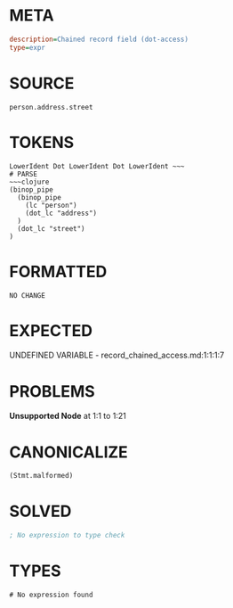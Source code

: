# META
~~~ini
description=Chained record field (dot-access)
type=expr
~~~
# SOURCE
~~~roc
person.address.street
~~~
# TOKENS
~~~text
LowerIdent Dot LowerIdent Dot LowerIdent ~~~
# PARSE
~~~clojure
(binop_pipe
  (binop_pipe
    (lc "person")
    (dot_lc "address")
  )
  (dot_lc "street")
)
~~~
# FORMATTED
~~~roc
NO CHANGE
~~~
# EXPECTED
UNDEFINED VARIABLE - record_chained_access.md:1:1:1:7
# PROBLEMS
**Unsupported Node**
at 1:1 to 1:21

# CANONICALIZE
~~~clojure
(Stmt.malformed)
~~~
# SOLVED
~~~clojure
; No expression to type check
~~~
# TYPES
~~~roc
# No expression found
~~~
